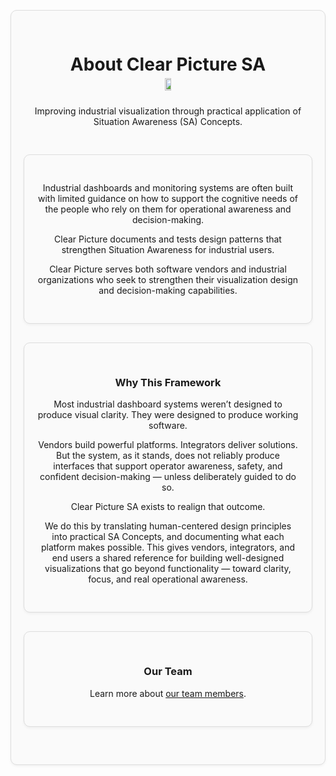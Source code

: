 <div style="border: 1px solid #ddd; border-radius: 10px; padding: 30px 20px; margin: 30px 0; background-color: #fafafa; box-shadow: 0 2px 4px rgba(0,0,0,0.05); text-align: center;">
  <div style="max-width: 600px; margin: 0 auto;">
    <h1 style="margin-bottom: 5px;">About Clear Picture SA</h1>
      <div style="display: flex; flex-direction: column; align-items: center; margin-top: 0px;">
    <img src="/images/logo_clear_picture.PNG" width="15%" style="margin-bottom: 10px;" />
    <p>Improving industrial visualization through practical application of Situation Awareness (SA) Concepts.</p>
  </div>
</div>

<div style="border: 1px solid #ddd; border-radius: 10px; padding: 30px 20px; margin: 30px 0; background-color: #fafafa; box-shadow: 0 2px 4px rgba(0,0,0,0.05);">
  <p>Industrial dashboards and monitoring systems are often built with limited guidance on how to support the cognitive needs of the people who rely on them for operational awareness and decision-making.</p>

  <p>Clear Picture documents and tests design patterns that strengthen Situation Awareness for industrial users.</p>

  <p>Clear Picture serves both software vendors and industrial organizations who seek to strengthen their visualization design and decision-making capabilities.</p>
</div>

<div style="border: 1px solid #ddd; border-radius: 10px; padding: 30px 20px; margin: 30px 0; background-color: #fafafa; box-shadow: 0 2px 4px rgba(0,0,0,0.05);">
  <h3>Why This Framework</h3>
  <span style="display:block; height:0.0px;"></span>
  <p>Most industrial dashboard systems weren’t designed to produce visual clarity.  
  They were designed to produce working software.</p>

  <p>Vendors build powerful platforms. Integrators deliver solutions.  
  But the system, as it stands, does not reliably produce interfaces that support operator awareness, safety, and confident decision-making — unless deliberately guided to do so.</p>

  <p>Clear Picture SA exists to realign that outcome.</p>

  <p>We do this by translating human-centered design principles into practical SA Concepts,  
  and documenting what each platform makes possible.  
  This gives vendors, integrators, and end users a shared reference for building well-designed visualizations that go beyond functionality — toward clarity, focus, and real operational awareness.</p>
</div>

<div style="border: 1px solid #ddd; border-radius: 10px; padding: 30px 20px; margin: 30px 0; background-color: #fafafa; box-shadow: 0 2px 4px rgba(0,0,0,0.05);">
  <h3>Our Team</h3>
  <p>Learn more about <a href="team/index">our team members</a>.</p>
</div>
